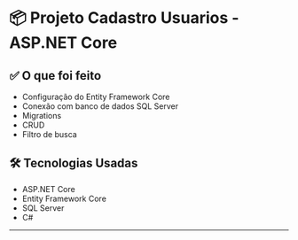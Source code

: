 # 📦 Projeto Cadastro Usuarios - ASP.NET Core

## ✅ O que foi feito

- Configuração do Entity Framework Core
- Conexão com banco de dados SQL Server
- Migrations
- CRUD
- Filtro de busca

## 🛠️ Tecnologias Usadas

- ASP.NET Core
- Entity Framework Core
- SQL Server
- C#

---
